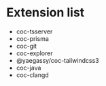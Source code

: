 # Extension list

- coc-tsserver
- coc-prisma
- coc-git
- coc-explorer
- @yaegassy/coc-tailwindcss3
- coc-java
- coc-clangd

